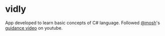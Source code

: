 # vidly
App developed to learn basic concepts of C# language. Followed [@mosh](https://github.com/mosh-hamedani)'s [guidance video](https://www.youtube.com/watch?v=E7Voso411Vs&list=RDCMUCWv7vMbMWH4-V0ZXdmDpPBA&start_radio=1&t=23s) on youtube.
